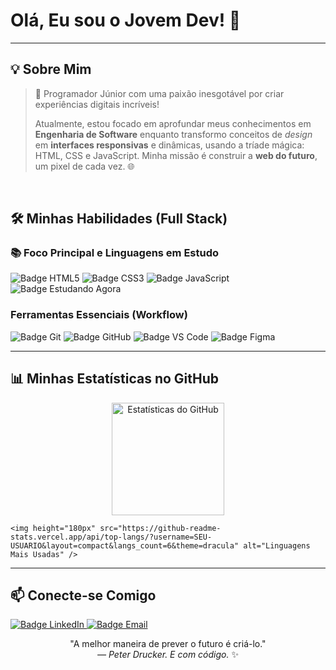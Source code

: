 <p align="center">
    <h1>Olá, Eu sou o Jovem Dev! 👋</h1> 
    


---

## 💡 Sobre Mim

> 🚀 Programador Júnior com uma paixão inesgotável por criar experiências digitais incríveis!
> 
> Atualmente, estou focado em aprofundar meus conhecimentos em **Engenharia de Software** enquanto transformo conceitos de *design* em **interfaces responsivas** e dinâmicas, usando a tríade mágica: HTML, CSS e JavaScript. Minha missão é construir a **web do futuro**, um pixel de cada vez. 🌐

<br> 

## 🛠️ Minhas Habilidades (Full Stack)

### 📚 Foco Principal e Linguagens em Estudo

<img src="https://img.shields.io/badge/HTML5-E34F26?style=for-the-badge&logo=html5&logoColor=white" alt="Badge HTML5" />
<img src="https://img.shields.io/badge/CSS3-1572B6?style=for-the-badge&logo=css3&logoColor=white" alt="Badge CSS3" />
<img src="https://img.shields.io/badge/JavaScript-F7DF1E?style=for-the-badge&logo=javascript&logoColor=black" alt="Badge JavaScript" />
<img src="https://img.shields.io/badge/Estudando-Progresso-blue?style=for-the-badge&logo=data:image/svg+xml;base64,PHN2ZyB4bWxucz0iaHR0cDovL3d3dy53My5vcmcvMjAwMC9zdmciIHZpZXdCb3g9IjAgMCAyNCAyNCI+PHBhdGggZmlsbD0iI2ZmZmZmZiIgZD0iTTEwIDYuMTJMMTAgMTBMMTAgMjJMOCAxNkw2IDIyTDggMTYgTDggMTJIMzEgNEwxMCA2LjEyTDEwIDExTDIwIDExTDIwIDEwTDIyIDEwTDIwIDJMOCAxOEwxMCA2LjEyTDMgNkw2IDIyTDUgNEwxMCA2LjEyWk04IDEyTDIyIDEwTDIwIDJMOCAxOEwxMCA2LjEyTDMgNkw2IDIyTDUgNEwxMCA2LjEyWiIvPjwvc3ZnPg==&logoColor=white" alt="Badge Estudando Agora" />


### Ferramentas Essenciais (Workflow)

<img src="https://img.shields.io/badge/Git-F05032?style=for-the-badge&logo=git&logoColor=white" alt="Badge Git" />
<img src="https://img.shields.io/badge/GitHub-100000?style=for-the-badge&logo=github&logoColor=white" alt="Badge GitHub" />
<img src="https://img.shields.io/badge/VS%20Code-007ACC?style=for-the-badge&logo=visual-studio-code&logoColor=white" alt="Badge VS Code" />
<img src="https://img.shields.io/badge/Figma-F24E1E?style=for-the-badge&logo=figma&logoColor=white" alt="Badge Figma" />

<br>

---

## 📊 Minhas Estatísticas no GitHub

<p align="center">
    <img height="180px" src="https://github-readme-stats.vercel.app/api?username=SEU-USUARIO&show_icons=true&theme=dracula&include_all_commits=true&count_private=true" alt="Estatísticas do GitHub" />
    
    <img height="180px" src="https://github-readme-stats.vercel.app/api/top-langs/?username=SEU-USUARIO&layout=compact&langs_count=6&theme=dracula" alt="Linguagens Mais Usadas" />
</p>

---

## 📫 Conecte-se Comigo

<a href="www.linkedin.com/in/kauan-araujoo" target="_blank">
    <img src="https://img.shields.io/badge/-LinkedIn-%230077B5?style=for-the-badge&logo=linkedin&logoColor=white" alt="Badge LinkedIn" />
</a>

<a href="kauazinhoeu62@gmail.com" target="_blank">
    <img src="https://img.shields.io/badge/-Email-D14836?style=for-the-badge&logo=gmail&logoColor=white" alt="Badge Email" />
</a>

<br>

<p align="center">
    "A melhor maneira de prever o futuro é criá-lo." <br>
    <i>— Peter Drucker. E com código.</i> ✨
</p>
